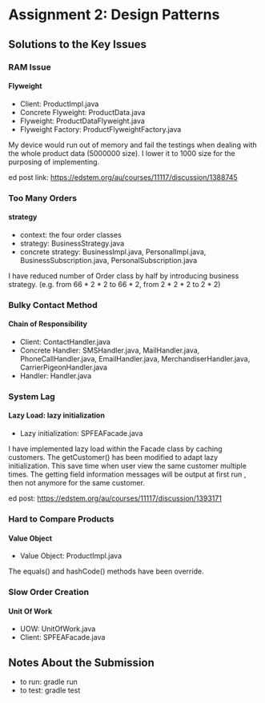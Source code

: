 # Assignment 2: Design Patterns

## Solutions to the Key Issues


### RAM Issue
#### Flyweight

- Client:             ProductImpl.java
- Concrete Flyweight: ProductData.java
- Flyweight:          ProductDataFlyweight.java
- Flyweight Factory:  ProductFlyweightFactory.java

My device would run out of memory and fail the testings when dealing with the whole product data (5000000 size). I lower it to 1000 size for the purposing of implementing.

ed post link: https://edstem.org/au/courses/11117/discussion/1388745


### Too Many Orders
#### strategy
- context: the four order classes
- strategy: BusinessStrategy.java
- concrete strategy: BusinessImpl.java, PersonalImpl.java, BusinessSubscription.java, PersonalSubscription.java

I have reduced number of Order class by half by introducing business strategy.
(e.g. from 66 * 2 * 2 to 66 * 2, from 2 * 2 * 2 to 2 * 2)



### Bulky Contact Method
#### Chain of Responsibility

- Client:             ContactHandler.java
- Concrete Handler:   SMSHandler.java, MailHandler.java, PhoneCallHandler.java, EmailHandler.java, MerchandiserHandler.java, CarrierPigeonHandler.java
- Handler:            Handler.java



### System Lag
#### Lazy Load: lazy initialization

- Lazy initialization: SPFEAFacade.java

I have implemented lazy load within the Facade class by caching customers. 
The getCustomer() has been modified to adapt lazy initialization. 
This save time when user view the same customer multiple times.
The getting field information messages will be output at first run , then not anymore for the same customer.

ed post: https://edstem.org/au/courses/11117/discussion/1393171


### Hard to Compare Products
#### Value Object

- Value Object: ProductImpl.java

The equals() and hashCode() methods have been override. 



### Slow Order Creation
#### Unit Of Work

- UOW: UnitOfWork.java
- Client: SPFEAFacade.java

## Notes About the Submission

- to run: gradle run
- to test: gradle test
